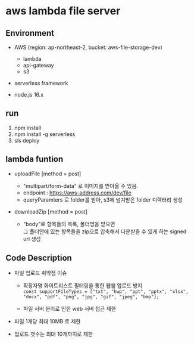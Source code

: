 # aws lambda file server

## Environment

- AWS (region: ap-northeast-2, bucket: aws-file-storage-dev)

  - lambda
  - api-gateway
  - s3

- serverless framework

- node.js 16.x

## run

1. npm install
2. npm install -g serverless
3. sls deploy

## lambda funtion

- uploadFile [method = post]

  - "multipart/form-data" 로 이미지를 받아올 수 있음.
  - endpoint : https://aws-address.com/dev/file
  - queryParamters 로 folder를 받아, s3에 넘겨받은 folder 디렉터리 생성

- downloadZip [method = post]
  - "body"로 항목들의 목록, 폴더명을 받으면  
    그 폴더안에 있는 항목들을 zip으로 압축해서 다운받을 수 있게 하는 signed url 생성

## Code Description

- 파일 업로드 취약점 이슈

  - 확장자명 화이트리스트 필터링을 통한 웹쉘 업로드 방지  
     `const supportFileTypes = ["txt", "hwp", "ppt", "pptx", "xlsx", "docx", "pdf", "png", "jpg", "gif", "jpeg", "bmp"];`

  - 파일 서버 분리로 인한 web 서버 접근 제한

- 파일 1개당 최대 10MB 로 제한
- 업로드 갯수는 최대 10개까지로 제한
